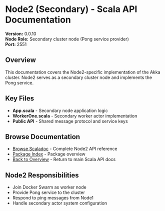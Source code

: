 # Node2 (Secondary) - Scala API Documentation

**Version:** 0.0.10  
**Node Role:** Secondary cluster node (Pong service provider)  
**Port:** 2551

## Overview

This documentation covers the Node2-specific implementation of the Akka cluster.
Node2 serves as a secondary cluster node and implements the Pong service.

## Key Files

- **App.scala** - Secondary node application logic
- **WorkerOne.scala** - Secondary worker actor implementation
- **Public API** - Shared message protocol and service keys

## Browse Documentation

- [Browse Scaladoc](./index.html) - Complete Node2 API reference
- [Package Index](./package.html) - Package overview
- [Back to Overview](../index.html) - Return to main Scala API docs

## Node2 Responsibilities

- Join Docker Swarm as worker node
- Provide Pong service to the cluster
- Respond to ping messages from Node1
- Handle secondary actor system configuration
